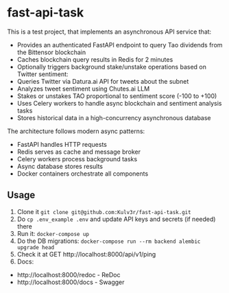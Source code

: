 # fast-api-task

This is a test project, that implements an asynchronous API service that:

- Provides an authenticated FastAPI endpoint to query Tao dividends from the Bittensor blockchain
- Caches blockchain query results in Redis for 2 minutes
- Optionally triggers background stake/unstake operations based on Twitter sentiment:
- Queries Twitter via Datura.ai API for tweets about the subnet
- Analyzes tweet sentiment using Chutes.ai LLM
- Stakes or unstakes TAO proportional to sentiment score (-100 to +100)
- Uses Celery workers to handle async blockchain and sentiment analysis tasks
- Stores historical data in a high-concurrency asynchronous database 
 
The architecture follows modern async patterns:
- FastAPI handles HTTP requests
- Redis serves as cache and message broker
- Celery workers process background tasks
- Async database stores results
- Docker containers orchestrate all components


## Usage
1. Clone it `git clone git@github.com:Kulv3r/fast-api-task.git`
1. Do `cp .env_example .env` and update API keys and secrets (if needed) there
1. Run it: `docker-compose up`
1. Do the DB migrations: `docker-compose run --rm backend alembic upgrade head`
1. Check it at GET http://localhost:8000/api/v1/ping
1. Docs:
- http://localhost:8000/redoc - ReDoc
- http://localhost:8000/docs - Swagger
